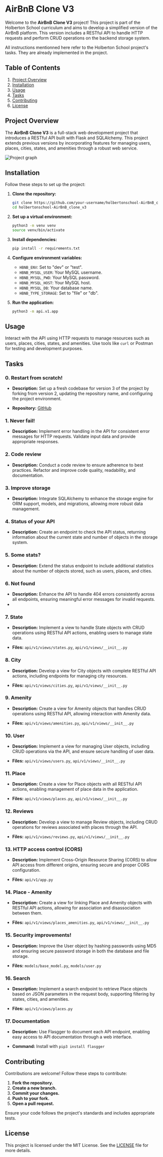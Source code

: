 # AirBnB Clone V3

Welcome to the **AirBnB Clone V3** project! This project is part of the Holberton School curriculum and aims to develop a simplified version of the AirBnB platform. This version includes a RESTful API to handle HTTP requests and perform CRUD operations on the backend storage system.

All instructions mentionned here refer to the Holberton School project's tasks. They are already implemented in the project.
## Table of Contents

1. [Project Overview](#project-overview)
2. [Installation](#installation)
3. [Usage](#usage)
4. [Tasks](#tasks)
5. [Contributing](#contributing)
6. [License](#license)

## Project Overview

The **AirBnB Clone V3** is a full-stack web development project that introduces a RESTful API built with Flask and SQLAlchemy. This project extends previous versions by incorporating features for managing users, places, cities, states, and amenities through a robust web service.

![Project graph](https://s3.eu-west-3.amazonaws.com/hbtn.intranet/uploads/medias/2020/9/02078cd7f0573885c85a225c7436584a5afea1f9.png?X-Amz-Algorithm=AWS4-HMAC-SHA256&X-Amz-Credential=AKIA4MYA5JM5DUTZGMZG%2F20240725%2Feu-west-3%2Fs3%2Faws4_request&X-Amz-Date=20240725T115641Z&X-Amz-Expires=86400&X-Amz-SignedHeaders=host&X-Amz-Signature=8d704925fac48ec8f92c0c142f7b073456c1626c5e7cf427e7f57347cfa3bd82)
## Installation

Follow these steps to set up the project:

1. **Clone the repository:**

    ```bash
    git clone https://github.com/your-username/holbertonschool-AirBnB_clone_v3.git
    cd holbertonschool-AirBnB_clone_v3
    ```

2. **Set up a virtual environment:**

    ```bash
    python3 -m venv venv
    source venv/bin/activate
    ```

3. **Install dependencies:**

    ```bash
    pip install -r requirements.txt
    ```

4. **Configure environment variables:**

    - `HBNB_ENV`: Set to "dev" or "test".
    - `HBNB_MYSQL_USER`: Your MySQL username.
    - `HBNB_MYSQL_PWD`: Your MySQL password.
    - `HBNB_MYSQL_HOST`: Your MySQL host.
    - `HBNB_MYSQL_DB`: Your database name.
    - `HBNB_TYPE_STORAGE`: Set to "file" or "db".

5. **Run the application:**

    ```bash
    python3 -m api.v1.app
    ```

## Usage

Interact with the API using HTTP requests to manage resources such as users, places, cities, states, and amenities. Use tools like `curl` or Postman for testing and development purposes.

## Tasks

### 0. Restart from scratch!

- **Description:** Set up a fresh codebase for version 3 of the project by forking from version 2, updating the repository name, and configuring the project environment.

- **Repository:** [GitHub](https://github.com/your-username/holbertonschool-AirBnB_clone_v3)

### 1. Never fail!

- **Description:** Implement error handling in the API for consistent error messages for HTTP requests. Validate input data and provide appropriate responses.

### 2. Code review

- **Description:** Conduct a code review to ensure adherence to best practices. Refactor and improve code quality, readability, and documentation.

### 3. Improve storage

- **Description:** Integrate SQLAlchemy to enhance the storage engine for ORM support, models, and migrations, allowing more robust data management.

### 4. Status of your API

- **Description:** Create an endpoint to check the API status, returning information about the current state and number of objects in the storage system.

### 5. Some stats?

- **Description:** Extend the status endpoint to include additional statistics about the number of objects stored, such as users, places, and cities.

### 6. Not found

- **Description:** Enhance the API to handle 404 errors consistently across all endpoints, ensuring meaningful error messages for invalid requests.
- 
### 7. State

- **Description:** Implement a view to handle State objects with CRUD operations using RESTful API actions, enabling users to manage state data.

- **Files:** `api/v1/views/states.py`, `api/v1/views/__init__.py`

### 8. City

- **Description:** Develop a view for City objects with complete RESTful API actions, including endpoints for managing city resources.

- **Files:** `api/v1/views/cities.py`, `api/v1/views/__init__.py`

### 9. Amenity

- **Description:** Create a view for Amenity objects that handles CRUD operations using RESTful API, allowing interaction with Amenity data.

- **Files:** `api/v1/views/amenities.py`, `api/v1/views/__init__.py`

### 10. User

- **Description:** Implement a view for managing User objects, including CRUD operations via the API, and ensure secure handling of user data.

- **Files:** `api/v1/views/users.py`, `api/v1/views/__init__.py`

### 11. Place

- **Description:** Create a view for Place objects with all RESTful API actions, enabling management of place data in the application.

- **Files:** `api/v1/views/places.py`, `api/v1/views/__init__.py`

### 12. Reviews

- **Description:** Develop a view to manage Review objects, including CRUD operations for reviews associated with places through the API.

- **Files:** `api/v1/views/reviews.py`, `api/v1/views/__init__.py`

### 13. HTTP access control (CORS)

- **Description:** Implement Cross-Origin Resource Sharing (CORS) to allow API access from different origins, ensuring secure and proper CORS configuration.

- **Files:** `api/v1/app.py`


### 14. Place - Amenity

- **Description:** Create a view for linking Place and Amenity objects with RESTful API actions, allowing for association and disassociation between them.

- **Files:** `api/v1/views/places_amenities.py`, `api/v1/views/__init__.py`

### 15. Security improvements!

- **Description:** Improve the User object by hashing passwords using MD5 and ensuring secure password storage in both the database and file storage.

- **Files:** `models/base_model.py`, `models/user.py`

### 16. Search

- **Description:** Implement a search endpoint to retrieve Place objects based on JSON parameters in the request body, supporting filtering by states, cities, and amenities.

- **Files:** `api/v1/views/places.py`

### 17. Documentation

- **Description:** Use Flasgger to document each API endpoint, enabling easy access to API documentation through a web interface.

- **Command:** Install with `pip3 install flasgger`

## Contributing

Contributions are welcome! Follow these steps to contribute:

1. **Fork the repository.**
2. **Create a new branch.**
3. **Commit your changes.**
4. **Push to your fork.**
5. **Open a pull request.**

Ensure your code follows the project's standards and includes appropriate tests.

## License

This project is licensed under the MIT License. See the [LICENSE](LICENSE) file for more details.
